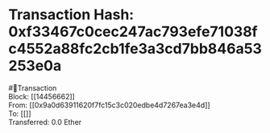 
Transaction Hash: 0xf33467c0cec247ac793efe71038fc4552a88fc2cb1fe3a3cd7bb846a53253e0a
====================================================================================
  
#💸Transaction  
Block: [[14456662]]  
From: [[0x9a0d63911620f7fc15c3c020edbe4d7267ea3e4d]]  
To: [[]]  
Transferred: 0.0 Ether
